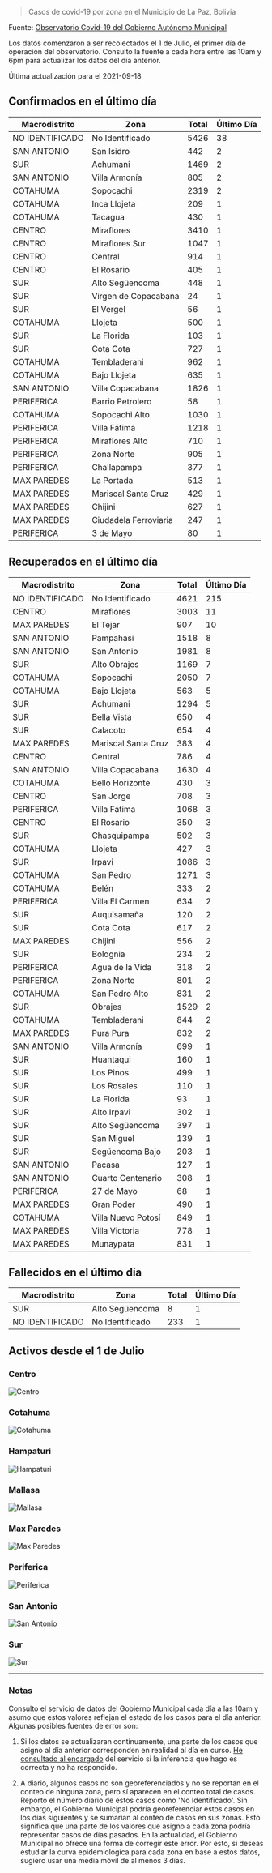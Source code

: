 > Casos de covid-19 por zona en el Municipio de La Paz, Bolivia

Fuente: [Observatorio Covid-19 del Gobierno Autónomo Municipal](http://observatoriocovid19.lapaz.bo/observatorio/index.php/datos-abiertos-covid)

Los datos comenzaron a ser recolectados el 1 de Julio, el primer día de operación del observatorio. Consulto la fuente a cada hora entre las 10am y 6pm para actualizar los datos del día anterior.

Última actualización para el 2021-09-18

## Confirmados en el último día

| Macrodistrito   | Zona                  |   Total |   Último Día |
|-----------------|-----------------------|---------|--------------|
| NO IDENTIFICADO | No Identificado       |    5426 |           38 |
| SAN ANTONIO     | San Isidro            |     442 |            2 |
| SUR             | Achumani              |    1469 |            2 |
| SAN ANTONIO     | Villa Armonía         |     805 |            2 |
| COTAHUMA        | Sopocachi             |    2319 |            2 |
| COTAHUMA        | Inca Llojeta          |     209 |            1 |
| COTAHUMA        | Tacagua               |     430 |            1 |
| CENTRO          | Miraflores            |    3410 |            1 |
| CENTRO          | Miraflores Sur        |    1047 |            1 |
| CENTRO          | Central               |     914 |            1 |
| CENTRO          | El Rosario            |     405 |            1 |
| SUR             | Alto Següencoma       |     448 |            1 |
| SUR             | Virgen de Copacabana  |      24 |            1 |
| SUR             | El Vergel             |      56 |            1 |
| COTAHUMA        | Llojeta               |     500 |            1 |
| SUR             | La Florida            |     103 |            1 |
| SUR             | Cota Cota             |     727 |            1 |
| COTAHUMA        | Tembladerani          |     962 |            1 |
| COTAHUMA        | Bajo Llojeta          |     635 |            1 |
| SAN ANTONIO     | Villa Copacabana      |    1826 |            1 |
| PERIFERICA      | Barrio Petrolero      |      58 |            1 |
| COTAHUMA        | Sopocachi Alto        |    1030 |            1 |
| PERIFERICA      | Villa Fátima          |    1218 |            1 |
| PERIFERICA      | Miraflores Alto       |     710 |            1 |
| PERIFERICA      | Zona Norte            |     905 |            1 |
| PERIFERICA      | Challapampa           |     377 |            1 |
| MAX PAREDES     | La Portada            |     513 |            1 |
| MAX PAREDES     | Mariscal Santa Cruz   |     429 |            1 |
| MAX PAREDES     | Chijini               |     627 |            1 |
| MAX PAREDES     | Ciudadela Ferroviaria |     247 |            1 |
| PERIFERICA      | 3 de Mayo             |      80 |            1 |

## Recuperados en el último día

| Macrodistrito   | Zona                |   Total |   Último Día |
|-----------------|---------------------|---------|--------------|
| NO IDENTIFICADO | No Identificado     |    4621 |          215 |
| CENTRO          | Miraflores          |    3003 |           11 |
| MAX PAREDES     | El Tejar            |     907 |           10 |
| SAN ANTONIO     | Pampahasi           |    1518 |            8 |
| SAN ANTONIO     | San Antonio         |    1981 |            8 |
| SUR             | Alto Obrajes        |    1169 |            7 |
| COTAHUMA        | Sopocachi           |    2050 |            7 |
| COTAHUMA        | Bajo Llojeta        |     563 |            5 |
| SUR             | Achumani            |    1294 |            5 |
| SUR             | Bella Vista         |     650 |            4 |
| SUR             | Calacoto            |     654 |            4 |
| MAX PAREDES     | Mariscal Santa Cruz |     383 |            4 |
| CENTRO          | Central             |     786 |            4 |
| SAN ANTONIO     | Villa Copacabana    |    1630 |            4 |
| COTAHUMA        | Bello Horizonte     |     430 |            3 |
| CENTRO          | San Jorge           |     708 |            3 |
| PERIFERICA      | Villa Fátima        |    1068 |            3 |
| CENTRO          | El Rosario          |     350 |            3 |
| SUR             | Chasquipampa        |     502 |            3 |
| COTAHUMA        | Llojeta             |     427 |            3 |
| SUR             | Irpavi              |    1086 |            3 |
| COTAHUMA        | San Pedro           |    1271 |            3 |
| COTAHUMA        | Belén               |     333 |            2 |
| PERIFERICA      | Villa El Carmen     |     634 |            2 |
| SUR             | Auquisamaña         |     120 |            2 |
| SUR             | Cota Cota           |     617 |            2 |
| MAX PAREDES     | Chijini             |     556 |            2 |
| SUR             | Bolognia            |     234 |            2 |
| PERIFERICA      | Agua de la Vida     |     318 |            2 |
| PERIFERICA      | Zona Norte          |     801 |            2 |
| COTAHUMA        | San Pedro Alto      |     831 |            2 |
| SUR             | Obrajes             |    1529 |            2 |
| COTAHUMA        | Tembladerani        |     844 |            2 |
| MAX PAREDES     | Pura Pura           |     832 |            2 |
| SAN ANTONIO     | Villa Armonía       |     699 |            1 |
| SUR             | Huantaqui           |     160 |            1 |
| SUR             | Los Pinos           |     499 |            1 |
| SUR             | Los Rosales         |     110 |            1 |
| SUR             | La Florida          |      93 |            1 |
| SUR             | Alto Irpavi         |     302 |            1 |
| SUR             | Alto Següencoma     |     397 |            1 |
| SUR             | San Miguel          |     139 |            1 |
| SUR             | Següencoma Bajo     |     203 |            1 |
| SAN ANTONIO     | Pacasa              |     127 |            1 |
| SAN ANTONIO     | Cuarto Centenario   |     308 |            1 |
| PERIFERICA      | 27 de Mayo          |      68 |            1 |
| MAX PAREDES     | Gran Poder          |     490 |            1 |
| COTAHUMA        | Villa Nuevo Potosí  |     849 |            1 |
| MAX PAREDES     | Villa Victoria      |     778 |            1 |
| MAX PAREDES     | Munaypata           |     831 |            1 |

## Fallecidos en el último día

| Macrodistrito   | Zona            |   Total |   Último Día |
|-----------------|-----------------|---------|--------------|
| SUR             | Alto Següencoma |       8 |            1 |
| NO IDENTIFICADO | No Identificado |     233 |            1 |

## Activos desde el 1 de Julio

### Centro

![Centro](plots/activos_centro.png)

### Cotahuma

![Cotahuma](plots/activos_cotahuma.png)

### Hampaturi

![Hampaturi](plots/activos_hampaturi.png)

### Mallasa

![Mallasa](plots/activos_mallasa.png)

### Max Paredes

![Max Paredes](plots/activos_max_paredes.png)

### Periferica

![Periferica](plots/activos_periferica.png)

### San Antonio

![San Antonio](plots/activos_san_antonio.png)

### Sur

![Sur](plots/activos_sur.png)

---

### Notas

Consulto el servicio de datos del Gobierno Municipal cada día a las 10am y asumo que estos valores reflejan el estado de los casos para el día anterior. Algunas posibles fuentes de error son:

1. Si los datos se actualizaran contínuamente, una parte de los casos que asigno al día anterior corresponden en realidad al día en curso. [He consultado al encargado](https://twitter.com/mauforonda/status/1278727234765959168) del servicio si la inferencia que hago es correcta y no ha respondido.

2. A diario, algunos casos no son georeferenciados y no se reportan en el conteo de ninguna zona, pero sí aparecen en el conteo total de casos. Reporto el número diario de estos casos como 'No Identificado'.  Sin embargo, el Gobierno Municipal podría georeferenciar estos casos en los días siguientes y se sumarían al conteo de casos en sus zonas. Esto significa que una parte de los valores que asigno a cada zona podría representar casos de días pasados. En la actualidad, el Gobierno Municipal no ofrece una forma de corregir este error. Por esto, si deseas estudiar la curva epidemiológica para cada zona en base a estos datos, sugiero usar una media móvil de al menos 3 días.
